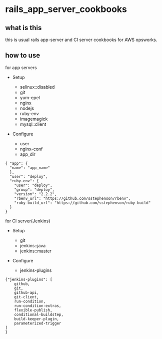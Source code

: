 # rails_app_server_cookbooks

## what is this
this is usual rails app-server and CI server cookbooks for AWS opsworks.

## how to use

for app servers
- Setup
  * selinux::disabled
  * git
  * yum-epel
  * nginx
  * nodejs
  * ruby-env
  * imagemagick
  * mysql::client
 
- Configure
  * user
  * nginx-conf
  * app_dir
  
```
{ "app": {
  "name": "app_name"
  },
  "user": "deploy",
  "ruby-env": {
    "user": "deploy",
    "group": "deploy",
    "version": "2.2.2",
    "rbenv_url": "https://github.com/sstephenson/rbenv",
    "ruby-build_url": "https://github.com/sstephenson/ruby-build" 
  }
}
```

for CI server(Jenkins)
- Setup
  * git
  * jenkins::java
  * jenkins::master

- Configure
  * jenkins-plugins
 
```
{"jenkins-plugins": [
	github,
	git,
	github-api,
	git-client,
	run-condition,
	run-condition-extras,
	flexible-publish,
	conditional-buildstep,
	build-keeper-plugin,
	parameterized-trigger
]
}

```
